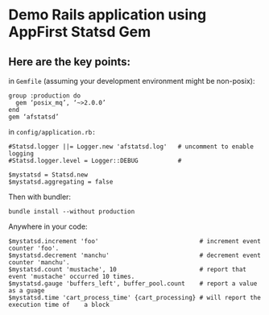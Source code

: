 # Demo Rails application using AppFirst Statsd Gem #

## Here are the key points: ##

in `Gemfile` (assuming your development environment might be non-posix):

    group :production do
      gem ‘posix_mq’, ‘~>2.0.0’
    end
    gem ‘afstatsd’

in `config/application.rb:`

    #Statsd.logger ||= Logger.new 'afstatsd.log'   # uncomment to enable logging
    #Statsd.logger.level = Logger::DEBUG           # 
    
    $mystatsd = Statsd.new
    $mystatsd.aggregating = false

Then with bundler:

    bundle install --without production

Anywhere in your code:

	$mystatsd.increment 'foo'                            # increment event counter 'foo'.
	$mystatsd.decrement 'manchu'                         # decrement event counter 'manchu'.
	$mystatsd.count 'mustache', 10                       # report that event 'mustache' occurred 10 times.
	$mystatsd.gauge 'buffers_left', buffer_pool.count    # report a value as a guage
    $mystatsd.time 'cart_process_time' {cart_processing} # will report the execution time of	a block
